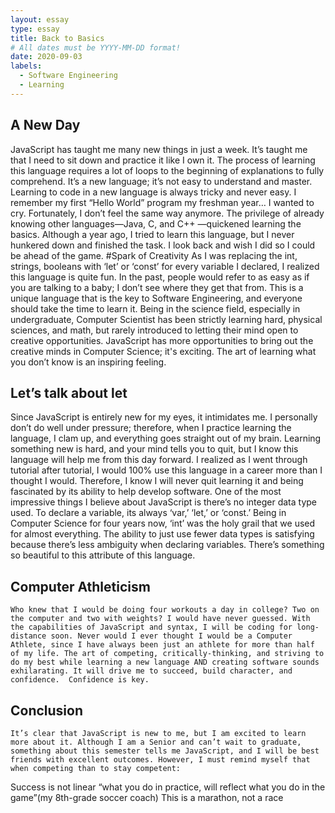 ```yaml
---
layout: essay
type: essay
title: Back to Basics
# All dates must be YYYY-MM-DD format!
date: 2020-09-03
labels:
  - Software Engineering
  - Learning
---
```


## A New Day
JavaScript has taught me many new things in just a week. It’s taught me that I need to sit down and practice it like I own it. The process of learning this language requires a lot of loops to the beginning of explanations to fully comprehend. It’s a new language; it’s not easy to understand and master. Learning to code in a new language is always tricky and never easy. I remember my first “Hello World” program my freshman year… I wanted to cry. Fortunately, I don’t feel the same way anymore. The privilege of already knowing other languages—Java, C, and C++ —quickened learning the basics. Although a year ago, I tried to learn this language, but I never hunkered down and finished the task. I look back and wish I did so I could be ahead of the game.
#Spark of Creativity 
As I was replacing the int, strings, booleans with ‘let’ or ‘const’ for every variable I declared, I realized this language is quite fun. In the past, people would refer to as easy as if you are talking to a baby; I don’t see where they get that from. This is a unique language that is the key to Software Engineering, and everyone should take the time to learn it.  Being in the science field, especially in undergraduate, Computer Scientist has been strictly learning hard, physical sciences, and math, but rarely introduced to letting their mind open to creative opportunities. JavaScript has more opportunities to bring out the creative minds in Computer Science; it's exciting. The art of learning what you don’t know is an inspiring feeling.
## Let’s talk about let
Since JavaScript is entirely new for my eyes, it intimidates me. I personally don’t do well under pressure; therefore, when I practice learning the language, I clam up, and everything goes straight out of my brain. Learning something new is hard, and your mind tells you to quit, but I know this language will help me from this day forward. I realized as I went through tutorial after tutorial, I would 100% use this language in a career more than I thought I would. Therefore, I know I will never quit learning it and being fascinated by its ability to help develop software. One of the most impressive things I believe about JavaScript is there’s no integer data type used. To declare a variable, its always ‘var,’ ‘let,’ or ‘const.’ Being in Computer Science for four years now, ‘int’ was the holy grail that we used for almost everything. The ability to just use fewer data types is satisfying because there’s less ambiguity when declaring variables. There’s something so beautiful to this attribute of this language. 
## Computer Athleticism
	Who knew that I would be doing four workouts a day in college? Two on the computer and two with weights? I would have never guessed. With the capabilities of JavaScript and syntax, I will be coding for long-distance soon. Never would I ever thought I would be a Computer Athlete, since I have always been just an athlete for more than half of my life. The art of competing, critically-thinking, and striving to do my best while learning a new language AND creating software sounds exhilarating. It will drive me to succeed, build character, and confidence.  Confidence is key.
## Conclusion
	It’s clear that JavaScript is new to me, but I am excited to learn more about it. Although I am a Senior and can’t wait to graduate, something about this semester tells me JavaScript, and I will be best friends with excellent outcomes. However, I must remind myself that when competing than to stay competent:
Success is not linear
“what you do in practice, will reflect what you do in the game”(my 8th-grade soccer coach)
This is a marathon, not a race
